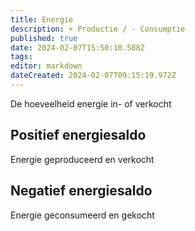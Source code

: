 ```yaml
---
title: Energie
description: + Productie / - Consumptie
published: true
date: 2024-02-07T15:50:10.588Z
tags: 
editor: markdown
dateCreated: 2024-02-07T09:15:19.972Z
---
```


De hoeveelheid energie in- of verkocht

## Positief energiesaldo

Energie geproduceerd en verkocht

## Negatief energiesaldo

Energie geconsumeerd en gekocht